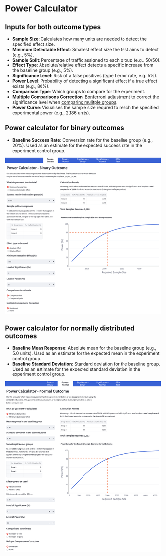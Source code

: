 # Power Calculator

## Inputs for both outcome types

-   **Sample Size**: Calculates how many units are needed to detect the specified effect size.
-   **Minimum Detectable Effect**: Smallest effect size the test aims to detect (e.g., 5%).
-   **Sample Split**: Percentage of traffic assigned to each group (e.g., 50/50).
-   **Effect Type**: Absolute/relative effect detects a specific increase from the baseline group (e.g., 5%).
-   **Significance Level**: Risk of a false positives (type I error rate, e.g. 5%).
-   **Power Level**: Probability of detecting a significant effect if a true effect exists (e.g., 80%).
-   **Comparison Type**: Which groups to compare for the experiment.
-   **Multiple Comparisons Correction**: [Bonferroni](https://en.wikipedia.org/wiki/Bonferroni_correction) adjustment to correct the significance level when [comparing mulitple groups](https://en.wikipedia.org/wiki/Multiple_comparisons_problem).
-   **Power Curve**: Visualises the sample size requred to reach the specified experimental power (e.g., 2,186 units).

## Power calculator for binary outcomes

-   **Baseline Success Rate**: Conversion rate for the baseline group (e.g., 20%). Used as an estimate for the expected success rate in the experiment control group.

<img src="./images/power_binary.png" alt="example image for the binary power calculator usage"/>

## Power calculator for normally distributed outcomes

-   **Baseline Mean Response**: Absolute mean for the baseline group (e.g., 5.0 units). Used as an estimate for the expected mean in the experiment control group.
-   **Baseline Standard Deviation**: Standard deviation for the baseline group. Used as an estimate for the expected standard deviation in the experiment control group.

<img src="./images/power_normal.png" alt="example image for the normal power calculator usage"/>
